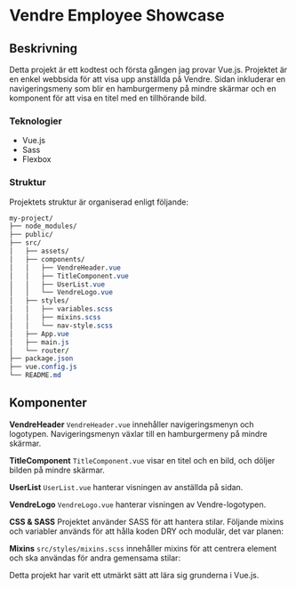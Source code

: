 # Vendre Employee Showcase
## Beskrivning
Detta projekt är ett kodtest och första gången jag provar Vue.js. Projektet är en enkel webbsida för att visa upp anställda på Vendre. Sidan inkluderar en navigeringsmeny som blir en hamburgermeny på mindre skärmar och en komponent för att visa en titel med en tillhörande bild.
### Teknologier
- Vue.js
- Sass
- Flexbox

### Struktur
Projektets struktur är organiserad enligt följande:
```css
my-project/
├── node_modules/
├── public/
├── src/
│   ├── assets/
│   ├── components/
│   │   ├── VendreHeader.vue
│   │   ├── TitleComponent.vue
│   │   ├── UserList.vue
│   │   └── VendreLogo.vue
│   ├── styles/
│   │   ├── variables.scss
│   │   ├── mixins.scss
│   │   └── nav-style.scss
│   ├── App.vue
│   ├── main.js
│   └── router/
├── package.json
├── vue.config.js
└── README.md
```
## Komponenter
**VendreHeader**
`VendreHeader.vue` innehåller navigeringsmenyn och logotypen. Navigeringsmenyn växlar till en hamburgermeny på mindre skärmar.

**TitleComponent**
`TitleComponent.vue` visar en titel och en bild, och döljer bilden på mindre skärmar.

**UserList**
`UserList.vue` hanterar visningen av anställda på sidan.

**VendreLogo**
`VendreLogo.vue` hanterar visningen av Vendre-logotypen.

**CSS & SASS**
Projektet använder SASS för att hantera stilar. Följande mixins och variabler används för att hålla koden DRY och modulär, det var planen:

**Mixins**
`src/styles/mixins.scss` innehåller mixins för att centrera element och ska användas för andra gemensama stilar:

Detta projekt har varit ett utmärkt sätt att lära sig grunderna i Vue.js.

```
